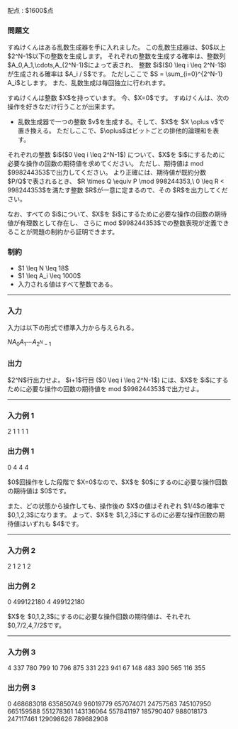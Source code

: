 
<div>

<span>

<span>

<p>
配点 : $1600$点
</p>

<div>

<section>

### **問題文**

<p>
すぬけくんはある乱数生成器を手に入れました。
この乱数生成器は、$0$以上 $2^N-1$以下の整数を生成します。
それぞれの整数を生成する確率は、整数列 $A_0,A_1,\cdots,A_{2^N-1}$によって表され、
整数 $i$($0 \leq i \leq 2^N-1$) が生成される確率は $A_i / S$です。
ただしここで $S = \sum_{i=0}^{2^N-1} A_i$とします。
また、乱数生成は毎回独立に行われます。
</p>

<p>
すぬけくんは整数 $X$を持っています。
今、$X=0$です。
すぬけくんは、次の操作を好きなだけ行うことが出来ます。
</p>

<ul>

<li>
乱数生成器で一つの整数 $v$を生成する。そして、$X$を $X \oplus v$で置き換える。
ただしここで、$\oplus$はビットごとの排他的論理和を表す。
</li>

</ul>

<p>
それぞれの整数 $i$($0 \leq i \leq 2^N-1$) について、$X$を $i$にするために必要な操作の回数の期待値を求めてください。
ただし、期待値は mod $998244353$で出力してください。
より正確には、期待値が既約分数 $P/Q$で表されるとき、
$R \times Q \equiv P \mod 998244353,\ 0 \leq R < 998244353$を満たす整数 $R$が一意に定まるので、その $R$を出力してください。
</p>

<p>
なお、すべての $i$について、$X$を $i$にするために必要な操作の回数の期待値が有理数として存在し、
さらに mod $998244353$での整数表現が定義できることが問題の制約から証明できます。
</p>

</section>

</div>

<div>

<section>

### **制約**

<ul>

<li>
$1 \leq N \leq 18$
</li>

<li>
$1 \leq A_i \leq 1000$
</li>

<li>
入力される値はすべて整数である。
</li>

</ul>

</section>

</div>

---

<div>

<div>

<section>

### **入力**

<p>
入力は以下の形式で標準入力から与えられる。
</p>

<div>

$N$$A_0$$A_1$$\cdots$$A_{2^N-1}$
</div>

</section>

</div>

<div>

<section>

### **出力**

<p>
$2^N$行出力せよ。
$i+1$行目 ($0 \leq i \leq 2^N-1$) には、$X$を $i$にするために必要な操作の回数の期待値を mod $998244353$で出力せよ。
</p>

</section>

</div>

</div>

---

<div>

<section>

### **入力例 1**

<div>

2
1 1 1 1

</div>

</section>

</div>

<div>

<section>

### **出力例 1**

<div>

0
4
4
4

</div>

<p>
$0$回操作をした段階で $X=0$なので、$X$を $0$にするのに必要な操作回数の期待値は $0$です。
</p>

<p>
また、どの状態から操作しても、操作後の $X$の値はそれぞれ $1/4$の確率で $0,1,2,3$になります。
よって、$X$を $1,2,3$にするのに必要な操作回数の期待値はいずれも $4$です。
</p>

</section>

</div>

---

<div>

<section>

### **入力例 2**

<div>

2
1 2 1 2

</div>

</section>

</div>

<div>

<section>

### **出力例 2**

<div>

0
499122180
4
499122180

</div>

<p>
$X$を $0,1,2,3$にするのに必要な操作回数の期待値は、それぞれ $0,7/2,4,7/2$です。
</p>

</section>

</div>

---

<div>

<section>

### **入力例 3**

<div>

4
337 780 799 10 796 875 331 223 941 67 148 483 390 565 116 355

</div>

</section>

</div>

<div>

<section>

### **出力例 3**

<div>

0
468683018
635850749
96019779
657074071
24757563
745107950
665159588
551278361
143136064
557841197
185790407
988018173
247117461
129098626
789682908

</div>

</section>

</div>

</span>

</span>

</div>
